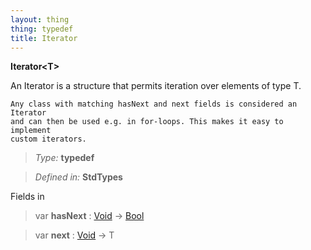```yaml
---
layout: thing
thing: typedef
title: Iterator
---
```

**Iterator&lt;T&gt;**

An Iterator is a structure that permits iteration over elements of type T.

	Any class with matching hasNext and next fields is considered an Iterator
	and can then be used e.g. in for-loops. This makes it easy to implement
	custom iterators.



> *Type:* **typedef**

> *Defined in:* **StdTypes**

Fields in 


> var **hasNext** : <a href="Void.html" class="type">Void</a> -> <a href="Bool.html" class="type">Bool</a>

> var **next** : <a href="Void.html" class="type">Void</a> -> T



